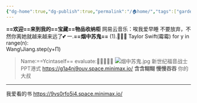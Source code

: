 ```yaml
---
{"dg-home":true,"dg-publish":true,"permalink":"/🏠home/","tags":["gardenEntry"],"dgPassFrontmatter":true}
---
```


**==欢迎==来到我的==宝藏==物品收纳柜**
网易云音乐：唉我爱早睡
不要放弃，不然你离她就越来越来远了💕
一.**==烟中苏鬼==**
(1).🤔👨‍🎓   Taylor Swift(霉霉)
for y in range(n):   
Wang\\Jiang.step(y+Π)
> Name:==Ycintaself==
> evaluate:🥇🥇🥇🥇🥇
![烟中苏鬼.jpg](/img/user/%E7%83%9F%E4%B8%AD%E8%8B%8F%E9%AC%BC.jpg)
新世纪福音战士 PPT港式
https://g1a4nj9ouv.space.minimax.io/
**含含糊糊 慢慢吞吞**
你的大叔
---
我爱看的书
https://9vs0rfo5i4.space.minimax.io/

[^1]: 
